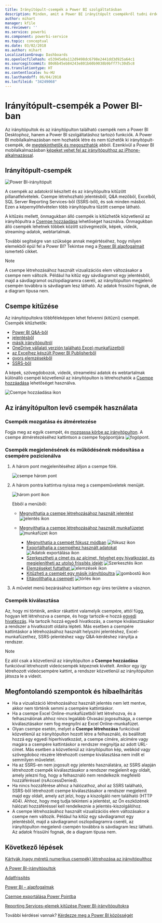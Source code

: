 ```yaml
---
title: Irányítópult-csempék a Power BI szolgáltatásban
description: Minden, amit a Power BI irányítópult csempékről tudni érdemes. Ide tartoznak az SQL Server Reporting Services-ből (SSRS-ből) létrehozott csempék is.
author: mihart
manager: kfile
ms.reviewer: ''
ms.service: powerbi
ms.component: powerbi-service
ms.topic: conceptual
ms.date: 03/02/2018
ms.author: mihart
LocalizationGroup: Dashboards
ms.openlocfilehash: e53945e0a112d9498dc6798e2441dd3d925a64c1
ms.sourcegitcommit: 80d6b45eb84243e801b60b9038b9bff77c30d5c8
ms.translationtype: HT
ms.contentlocale: hu-HU
ms.lasthandoff: 06/04/2018
ms.locfileid: "34249068"
---
```

# <a name="dashboard-tiles-in-power-bi"></a>Irányítópult-csempék a Power BI-ban
Az irányítópultok és az irányítópulton található csempék nem a Power BI Desktophoz, hanem a Power BI szolgáltatáshoz tartozó funkciók. A Power BI mobilalkalmazásban nem hozhatók létre és nem tűzhetők ki irányítópult-csempék, de [megtekinthetők és megoszthatók](mobile-tiles-in-the-mobile-apps.md) abból. Ezenkívül a Power BI mobilalkalmazásban [képeket vehet fel az irányítópulthoz az iPhone-alkalmazással](mobile-iphone-app-get-started.md).

## <a name="dashboard-tiles"></a>Irányítópult-csempék
![Power BI-irányítópult](media/service-dashboard-tiles/power-bi-dashboard.png)

A csempék az adatokról készített és az irányítópultra kitűzött pillanatfelvételek. Csempe létrehozható jelentésből, Q&A mezőből, Excelből, SQL Server Reporting Services-ből (SSRS-ből), és sok minden másból.  Ezen a képernyőfelvételen több irányítópultra tűzött csempe látható.

A kitűzés mellett, önmagukban álló csempék is kitűzhetők közvetlenül az irányítópultra a [Csempe hozzáadása](service-dashboard-add-widget.md) lehetőséget használva. Önmagukban álló csempék lehetnek többek között szövegmezők, képek, videók, streaming-adatok, webtartalmak.

További segítségre van szüksége annak megértéséhez, hogy milyen elemekből épül fel a Power BI?  Tekintse meg a [Power BI alapfogalmait](service-basic-concepts.md) ismertető cikket.

> [!NOTE]
> A csempe létrehozásához használt vizualizációs elem változásakor a csempe nem változik.  Például ha kitűz egy sávdiagramot egy jelentésből, majd a sávdiagramot oszlopdiagramra cseréli, az irányítópulton megjelenő csempén továbbra is sávdiagram lesz látható. Az adatok frissülni fognak, de a diagram típusa nem.
> 
> 

## <a name="pin-a-tile-from"></a>Csempe kitűzése
Az irányítópultokra többféleképpen lehet felvenni (kitűzni) csempét. Csempék kitűzhetők:

* [Power BI Q&A-ből](service-dashboard-pin-tile-from-q-and-a.md)
* [jelentésből](service-dashboard-pin-tile-from-report.md)
* [másik irányítópultról](service-pin-tile-to-another-dashboard.md)
* [OneDrive vállalati verzión található Excel-munkafüzetből](service-dashboard-pin-tile-from-excel.md)
* [az Excelhez készült Power BI Publisherből](publisher-for-excel.md)
* [gyors elemzésekből](service-insights.md)
* [SSRS-ből](https://msdn.microsoft.com/library/mt604784.aspx)

A képek, szövegdobozok, videók, streamelési adatok és webtartalmak különálló csempéi közvetlenül az irányítópulton is létrehozhatók a [Csempe hozzáadása](service-dashboard-add-widget.md) lehetőséget használva.

  ![Csempe hozzáadása ikon](media/service-dashboard-tiles/add_widgetnew.png)

## <a name="interacting-with-tiles-on-a-dashboard"></a>Az irányítópulton levő csempék használata
### <a name="move-and-resize-a-tile"></a>Csempék mozgatása és átméretezése
Fogja meg az egyik csempét, és [mozgassa körbe az irányítópulton](service-dashboard-edit-tile.md). A csempe átméretezéséhez kattintson a csempe fogópontjára ![fogópont](media/service-dashboard-tiles/resize-handle.jpg).

### <a name="hover-over-a-tile-to-change-the-appearance-and-behavior"></a>Csempék megjelenésének és működésének módosítása a csempére pozicionálva
1. A három pont megjelenítéséhez álljon a csempe fölé.
   
    ![csempe három pont](media/service-dashboard-tiles/ellipses_new.png)
2. A három pontra kattintva nyissa meg a csempeműveletek menüjét.
   
    ![három pont ikon](media/service-dashboard-tiles/power-bi-tile-menu.png)
   
    Ebből a menüből:
   
   * [Megnyithatja a csempe létrehozásához használt jelentést](service-reports.md) ![jelentés ikon](media/service-dashboard-tiles/chart-icon.jpg)  
   
   * [Megnyithatja a csempe létrehozásához használt munkafüzetet](service-reports.md) ![munkafüzet ikon](media/service-dashboard-tiles/power-bi-open-worksheet.png)  
     
     * [Megnyithatja a csempét fókusz módban](service-focus-mode.md) ![fókusz ikon](media/service-dashboard-tiles/fullscreen-icon.jpg)  
     * [Exportálhatja a csempéhez használt adatokat](power-bi-visualization-export-data.md) ![Adatok exportálása ikon](media/service-dashboard-tiles/export-icon.png)
     * [Szerkesztheti a címet és az alcímet, felvehet egy hivatkozást, és megjelenítheti az utolsó frissítés idejét](service-dashboard-edit-tile.md) ![Szerkesztés ikon](media/service-dashboard-tiles/pencil-icon.jpg)
     * [Elemzéseket futtathat ](service-insights.md) ![elemzések ikon](media/service-dashboard-tiles/power-bi-insights.png)
     * [Kitűzheti a csempét egy másik irányítópultra](service-pin-tile-to-another-dashboard.md)
       ![gombostű ikon](media/service-dashboard-tiles/pin-icon.jpg)
     * [Eltávolíthatja a csempét](service-dashboard-edit-tile.md)
     ![törlés ikon](media/service-dashboard-tiles/trash-icon.png)
3. A művelet menü bezárásához kattintson egy üres területre a vásznon.

### <a name="select-click-a-tile"></a>Csempék kiválasztása
Az, hogy mi történik, amikor rákattint valamelyik csempére, attól függ, hogyan lett létrehozva a csempe, és hogy tartozik-e hozzá [egyedi hivatkozás](service-dashboard-edit-tile.md). Ha tartozik hozzá egyedi hivatkozás, a csempe kiválasztásakor a rendszer a hivatkozott oldalra lépteti. Más esetben a csempére kattintáskor a létrehozásához használt helyszíni jelentéshez, Excel-munkafüzethez, SSRS-jelentéshez vagy Q&A-kérdéshez irányítja a rendszer.

> [!NOTE]
> Ez alól csak a közvetlenül az irányítópulton a **Csempe hozzáadása** funkcióval létrehozott videócsempék képeznek kivételt. Amikor egy így létrehozott videócsempére kattint, a rendszer közvetlenül az irányítópulton játssza le a videót.   
> 
> 

## <a name="considerations-and-troubleshooting"></a>Megfontolandó szempontok és hibaelhárítás
* Ha a vizualizáció létrehozásához használt jelentés nem lett mentve, akkor nem történik semmi a csempére kattintáskor.
* Ha a csempe Excel Online-munkafüzetből lett létrehozva, és a felhasználónak ahhoz nincs legalább Olvasási jogosultsága, a csempe kiválasztásakor nem fog megnyílni az Excel Online-munkafüzet.
* Olyan csempe esetén, melyet a **Csempe létrehozása** funkcióval közvetlenül az irányítópulton hozott létre a felhasználó, és beállított hozzá egy egyedi hiperhivatkozást, a csempe címére, alcímére vagy magára a csempére kattintáskor a rendszer megnyitja az adott URL-címet.  Más esetben a közvetlenül az irányítópulton kép, webkód vagy szövegdoboz részére létrehozott csempe kiválasztása nem indít el semmilyen műveletet.
* Ha az SSRS-en nem jogosult egy jelentés használatára, az SSRS alapján létrehozott csempék kiválasztásakor a rendszer megjelenít egy oldalt, amely jelezni fog, hogy a felhasználó nem rendelkezik megfelelő hozzáféréssel (rsAccessDenied).
* Ha nincs hozzáférése ahhoz a hálózathoz, ahol az SSRS található, SSRS-ből létrehozott csempe kiválasztásakor a rendszer megjelenít majd egy oldalt, amely azt jelzi, hogy a kiszolgáló nem található (HTTP 404). Ahhoz, hogy meg tudja tekinteni a jelentést, az Ön eszközének hálózati hozzáféréssel kell rendelkeznie a jelentés-kiszolgálóhoz.
* A csempe létrehozásához használt vizualizációs elem változásakor a csempe nem változik.  Például ha kitűz egy sávdiagramot egy jelentésből, majd a sávdiagramot oszlopdiagramra cseréli, az irányítópulton megjelenő csempén továbbra is sávdiagram lesz látható. Az adatok frissülni fognak, de a diagram típusa nem.

## <a name="next-steps"></a>Következő lépések
[Kártyák (nagy méretű numerikus csempék) létrehozása az irányítópulthoz](power-bi-visualization-card.md)

[A Power BI-irányítópultok](service-dashboards.md)  

[Adatfrissítés](refresh-data.md)

[Power BI – alapfogalmak](service-basic-concepts.md)

[Csempe exportálása Power Pointba](http://blogs.msdn.com/b/powerbidev/archive/2015/09/28/integrating-power-bi-tiles-into-office-documents.aspx)

[Reporting Services-elemek kitűzése Power BI-irányítópultokra](https://msdn.microsoft.com/library/mt604784.aspx)

További kérdései vannak? [Kérdezze meg a Power BI közösségét](http://community.powerbi.com/)

